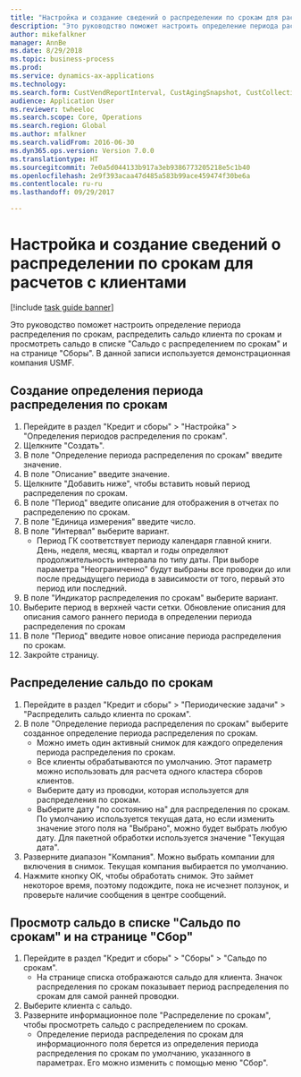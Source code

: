 ```yaml
--- 
title: "Настройка и создание сведений о распределении по срокам для расчетов с клиентами"
description: "Это руководство поможет настроить определение периода распределения по срокам, распределить сальдо клиента по срокам и просмотреть сальдо в списке \"Сальдо с распределением по срокам\" и на странице \"Сборы\"."
author: mikefalkner
manager: AnnBe
ms.date: 8/29/2018
ms.topic: business-process
ms.prod: 
ms.service: dynamics-ax-applications
ms.technology: 
ms.search.form: CustVendReportInterval, CustAgingSnapshot, CustCollectionsPoolsListPage, CustCollections
audience: Application User
ms.reviewer: twheeloc
ms.search.scope: Core, Operations
ms.search.region: Global
ms.author: mfalkner
ms.search.validFrom: 2016-06-30
ms.dyn365.ops.version: Version 7.0.0
ms.translationtype: HT
ms.sourcegitcommit: 7e0a5d044133b917a3eb9386773205218e5c1b40
ms.openlocfilehash: 2e9f393acaa47d485a583b99ace459474f30be6a
ms.contentlocale: ru-ru
ms.lasthandoff: 09/29/2017

---
```

# <a name="set-up-and-generate-accounts-receivable-aging-information"></a>Настройка и создание сведений о распределении по срокам для расчетов с клиентами

[!include [task guide banner](../../includes/task-guide-banner.md)]

Это руководство поможет настроить определение периода распределения по срокам, распределить сальдо клиента по срокам и просмотреть сальдо в списке "Сальдо с распределением по срокам" и на странице "Сборы". В данной записи используется демонстрационная компания USMF.


## <a name="create-an-aging-period-definition"></a>Создание определения периода распределения по срокам
1. Перейдите в раздел "Кредит и сборы" > "Настройка" > "Определения периодов распределения по срокам".
2. Щелкните "Создать".
3. В поле "Определение периода распределения по срокам" введите значение.
4. В поле "Описание" введите значение.
5. Щелкните "Добавить ниже", чтобы вставить новый период распределения по срокам.
6. В поле "Период" введите описание для отображения в отчетах по распределению по срокам.
7. В поле "Единица измерения" введите число.
8. В поле "Интервал" выберите вариант.
    * Период ГК соответствует периоду календаря главной книги. День, неделя, месяц, квартал и годы определяют продолжительность интервала по типу даты. При выборе параметра "Неограниченно" будут выбраны все проводки до или после предыдущего периода в зависимости от того, первый это период или последний.  
9. В поле "Индикатор распределения по срокам" выберите вариант.
10. Выберите период в верхней части сетки. Обновление описания для описания самого раннего периода в определении периода распределения по срокам
11. В поле "Период" введите новое описание периода распределения по срокам.
12. Закройте страницу.

## <a name="age-the-balances"></a>Распределение сальдо по срокам
1. Перейдите в раздел "Кредит и сборы" > "Периодические задачи" > "Распределить сальдо клиента по срокам".
2. В поле "Определение периода распределения по срокам" выберите созданное определение периода распределения по срокам.
    * Можно иметь один активный снимок для каждого определения периода распределения по срокам.  
    * Все клиенты обрабатываются по умолчанию. Этот параметр можно использовать для расчета одного кластера сборов клиентов.  
    * Выберите дату из проводки, которая используется для распределения по срокам.  
    * Выберите дату "по состоянию на" для распределения по срокам. По умолчанию используется текущая дата, но если изменить значение этого поля на "Выбрано", можно будет выбрать любую дату. Для пакетной обработки используется значение "Текущая дата".  
3. Разверните диапазон "Компания". Можно выбрать компании для включения в снимок. Текущая компания выбирается по умолчанию.
4. Нажмите кнопку ОК, чтобы обработать снимок. Это займет некоторое время, поэтому подождите, пока не исчезнет ползунок, и проверьте наличие сообщения в центре сообщений.

## <a name="view-the-balances-on-the-aged-balances-list-and-on-the-collection-page"></a>Просмотр сальдо в списке "Сальдо по срокам" и на странице "Сбор"
1. Перейдите в раздел "Кредит и сборы" > "Сборы" > "Сальдо по срокам".
    * На странице списка отображаются сальдо для клиента. Значок распределения по срокам показывает период распределения по срокам для самой ранней проводки.  
2. Выберите клиента с сальдо.
3. Разверните информационное поле "Распределение по срокам", чтобы просмотреть сальдо с распределением по срокам.
    * Определение периода распределения по срокам для информационного поля берется из определения периода распределения по срокам по умолчанию, указанного в параметрах. Его можно изменить с помощью меню "Сбор".  


